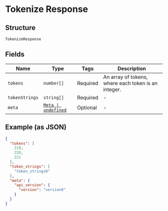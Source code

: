
# Tokenize Response

## Structure

`TokenizeResponse`

## Fields

| Name | Type | Tags | Description |
|  --- | --- | --- | --- |
| `tokens` | `number[]` | Required | An array of tokens, where each token is an integer. |
| `tokenStrings` | `string[]` | Required | - |
| `meta` | [`Meta \| undefined`](../../doc/models/meta.md) | Optional | - |

## Example (as JSON)

```json
{
  "tokens": [
    219,
    220,
    221
  ],
  "token_strings": [
    "token_strings9"
  ],
  "meta": {
    "api_version": {
      "version": "version0"
    }
  }
}
```

